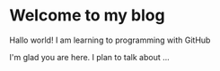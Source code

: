 # Welcome to my blog

Hallo world!
I am learning to programming with GitHub

I'm glad you are here. I plan to talk about ...
